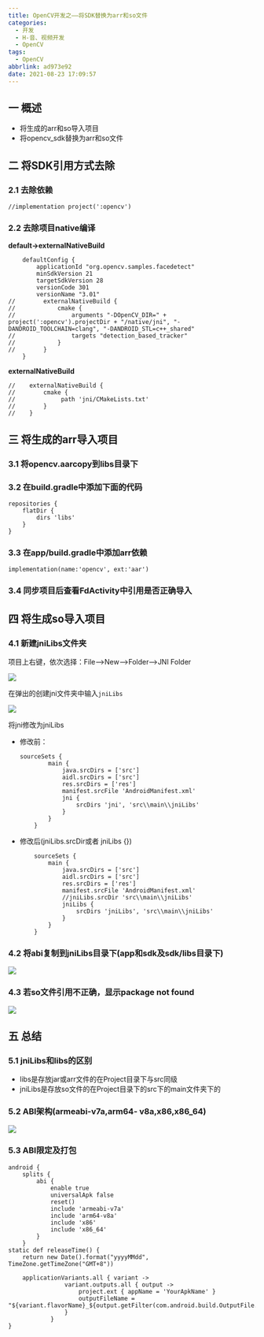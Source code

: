 ```yaml
---
title: OpenCV开发之——将SDK替换为arr和so文件
categories:
  - 开发
  - H-音、视频开发
  - OpenCV
tags:
  - OpenCV
abbrlink: ad973e92
date: 2021-08-23 17:09:57
---
```

## 一 概述

* 将生成的arr和so导入项目
* 将opencv_sdk替换为arr和so文件

<!--more-->

## 二 将SDK引用方式去除

### 2.1 去除依赖

```
//implementation project(':opencv')
```

### 2.2 去除项目native编译

**default->externalNativeBuild**

```
    defaultConfig {
        applicationId "org.opencv.samples.facedetect"
        minSdkVersion 21
        targetSdkVersion 28
        versionCode 301
        versionName "3.01"
//        externalNativeBuild {
//            cmake {
//                arguments "-DOpenCV_DIR=" + project(':opencv').projectDir + "/native/jni", "-DANDROID_TOOLCHAIN=clang", "-DANDROID_STL=c++_shared"
//                targets "detection_based_tracker"
//            }
//        }
    }
```

**externalNativeBuild**

```
//    externalNativeBuild {
//        cmake {
//             path 'jni/CMakeLists.txt'
//        }
//    }
```

## 三 将生成的arr导入项目

### 3.1 将opencv.aarcopy到libs目录下

### 3.2 在build.gradle中添加下面的代码

```
repositories {
    flatDir {
        dirs 'libs'
    }
}
```

### 3.3 在app/build.gradle中添加arr依赖

```
implementation(name:'opencv', ext:'aar')
```

### 3.4 同步项目后查看FdActivity中引用是否正确导入

## 四  将生成so导入项目

### 4.1 新建jniLibs文件夹

项目上右键，依次选择：File——>New——>Folder——>JNI Folder

![][1]

在弹出的创建jni文件夹中输入`jniLibs`

![][2]

将jni修改为jniLibs

* 修改前：

  ```
  sourceSets {
          main {
              java.srcDirs = ['src']
              aidl.srcDirs = ['src']
              res.srcDirs = ['res']
              manifest.srcFile 'AndroidManifest.xml'
              jni {
                  srcDirs 'jni', 'src\\main\\jniLibs'
              }
          }
      }
  ```

* 修改后(jniLibs.srcDir或者  jniLibs {})

  ```
      sourceSets {
          main {
              java.srcDirs = ['src']
              aidl.srcDirs = ['src']
              res.srcDirs = ['res']
              manifest.srcFile 'AndroidManifest.xml'
              //jniLibs.srcDir 'src\\main\\jniLibs'
              jniLibs {
                  srcDirs 'jniLibs', 'src\\main\\jniLibs'
              }
          }
      }
  ```

### 4.2 将abi复制到jniLibs目录下(app和sdk及sdk/libs目录下)

![][3]

### 4.3 若so文件引用不正确，显示package not found
![][4]
## 五 总结

### 5.1 jniLibs和libs的区别

* libs是存放jar或arr文件的在Project目录下与src同级
* jniLibs是存放so文件的在Project目录下的src下的main文件夹下的

### 5.2 ABI架构(armeabi-v7a,arm64- v8a,x86,x86_64)
![][5]
### 5.3 ABI限定及打包

```
android {
    splits {
        abi {
            enable true
            universalApk false
            reset()
            include 'armeabi-v7a'
            include 'arm64-v8a'
            include 'x86'
            include 'x86_64'
        }
    }
static def releaseTime() {
    return new Date().format("yyyyMMdd", TimeZone.getTimeZone("GMT+8"))

    applicationVariants.all { variant ->
                variant.outputs.all { output ->
                    project.ext { appName = 'YourApkName' }
                    outputFileName = "${variant.flavorName}_${output.getFilter(com.android.build.OutputFile.ABI)}_V${variant.versionCode}_${releaseTime()}.apk"
                }
            }
}
```



[1]:https://cdn.jsdelivr.net/gh/PGzxc/CDN/blog-opencv/android-opencv-jnilibs-new.png
[2]:https://cdn.jsdelivr.net/gh/PGzxc/CDN/blog-opencv/android-opencv-jni-folder.png
[3]:https://cdn.jsdelivr.net/gh/PGzxc/CDN/blog-opencv/android-opencv-jnilibs-copy.png
[4]:https://cdn.jsdelivr.net/gh/PGzxc/CDN/blog-opencv/android-opencv-package-not-found.png
[5]:https://cdn.jsdelivr.net/gh/PGzxc/CDN/blog-opencv/android-opencv-abis-supports.png